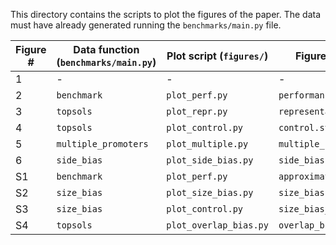 This directory contains the scripts to plot the figures of the paper.
The data must have already generated running the `benchmarks/main.py` file.

| Figure # | Data function (`benchmarks/main.py`) | Plot script (`figures/`) | Figure file name |
|---|---|---|---|
| 1 | - | - | - |
| 2 | `benchmark` | `plot_perf.py` | `performance.svg` |
| 3 | `topsols` | `plot_repr.py` | `representation.svg` |
| 4 | `topsols` | `plot_control.py` | `control.svg` |
| 5 | `multiple_promoters` | `plot_multiple.py` | `multiple_promoters.svg`
| 6 | `side_bias` | `plot_side_bias.py` | `side_bias.svg`
| S1 | `benchmark` | `plot_perf.py` | `approximation.svg` |
| S2 | `size_bias` | `plot_size_bias.py` | `size_bias.svg` |
| S3 | `size_bias` | `plot_control.py` | `size_bias_control.svg` |
| S4 | `topsols` | `plot_overlap_bias.py` | `overlap_bias.svg` |
